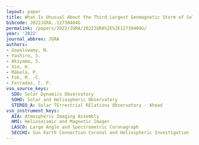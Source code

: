 ```yaml
---
layout: paper
title: What Is Unusual About the Third Largest Geomagnetic Storm of Solar Cycle 24?
bibcode: 2022JGRA..12730404G
permalink: /papers/2022/JGRA/2022JGRA%2E%2E12730404G/
year: '2022'
journal_abbrev: JGRA
authors:
- Gopalswamy, N.
- Yashiro, S.
- Akiyama, S.
- Xie, H.
- Mäkelä, P.
- Fok, M. -C.
- Ferradas, C. P.
vso_source_keys:
  SDO: Solar Dynamics Observatory
  SOHO: Solar and Heliospheric Observatory
  STEREO_A: Solar TErrestrial RElations Observatory - Ahead
vso_instrument_keys:
  AIA: Atmospheric Imaging Assembly
  HMI: Helioseismic and Magnetic Imager
  LASCO: Large Angle and Spectrometric Coronagraph
  SECCHI: Sun Earth Connection Coronal and Heliospheric Investigation
---
```

